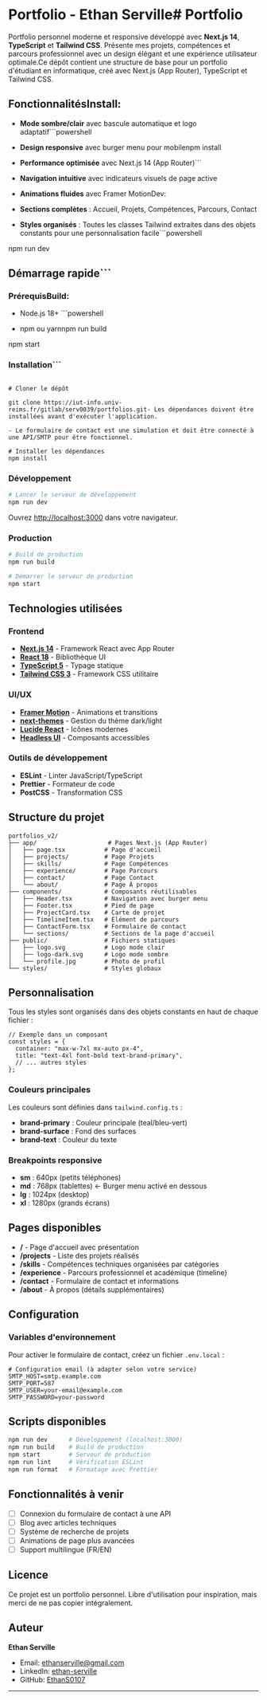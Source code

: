 # Portfolio - Ethan Serville# Portfolio

Portfolio personnel moderne et responsive développé avec **Next.js 14**, **TypeScript** et **Tailwind CSS**. Présente mes projets, compétences et parcours professionnel avec un design élégant et une expérience utilisateur optimale.Ce dépôt contient une structure de base pour un portfolio d'étudiant en informatique, créé avec Next.js (App Router), TypeScript et Tailwind CSS.

## FonctionnalitésInstall:

- **Mode sombre/clair** avec bascule automatique et logo adaptatif```powershell

- **Design responsive** avec burger menu pour mobilenpm install

- **Performance optimisée** avec Next.js 14 (App Router)```

- **Navigation intuitive** avec indicateurs visuels de page active

- **Animations fluides** avec Framer MotionDev:

- **Sections complètes** : Accueil, Projets, Compétences, Parcours, Contact

- **Styles organisés** : Toutes les classes Tailwind extraites dans des objets constants pour une personnalisation facile```powershell

npm run dev

## Démarrage rapide```

### PrérequisBuild:

- Node.js 18+ ```powershell

- npm ou yarnnpm run build

npm start

### Installation```

```bashRemarques:

# Cloner le dépôt

git clone https://iut-info.univ-reims.fr/gitlab/serv0039/portfolios.git- Les dépendances doivent être installées avant d'exécuter l'application.

- Le formulaire de contact est une simulation et doit être connecté à une API/SMTP pour être fonctionnel.

# Installer les dépendances
npm install
```

### Développement

```bash
# Lancer le serveur de développement
npm run dev
```

Ouvrez [http://localhost:3000](http://localhost:3000) dans votre navigateur.

### Production

```bash
# Build de production
npm run build

# Démarrer le serveur de production
npm start
```

## Technologies utilisées

### Frontend

- **[Next.js 14](https://nextjs.org/)** - Framework React avec App Router
- **[React 18](https://react.dev/)** - Bibliothèque UI
- **[TypeScript 5](https://www.typescriptlang.org/)** - Typage statique
- **[Tailwind CSS 3](https://tailwindcss.com/)** - Framework CSS utilitaire

### UI/UX

- **[Framer Motion](https://www.framer.com/motion/)** - Animations et transitions
- **[next-themes](https://github.com/pacocoursey/next-themes)** - Gestion du thème dark/light
- **[Lucide React](https://lucide.dev/)** - Icônes modernes
- **[Headless UI](https://headlessui.com/)** - Composants accessibles

### Outils de développement

- **ESLint** - Linter JavaScript/TypeScript
- **Prettier** - Formateur de code
- **PostCSS** - Transformation CSS

## Structure du projet

```
portfolios_v2/
├── app/                    # Pages Next.js (App Router)
│   ├── page.tsx           # Page d'accueil
│   ├── projects/          # Page Projets
│   ├── skills/            # Page Compétences
│   ├── experience/        # Page Parcours
│   ├── contact/           # Page Contact
│   └── about/             # Page À propos
├── components/            # Composants réutilisables
│   ├── Header.tsx         # Navigation avec burger menu
│   ├── Footer.tsx         # Pied de page
│   ├── ProjectCard.tsx    # Carte de projet
│   ├── TimelineItem.tsx   # Élément de parcours
│   ├── ContactForm.tsx    # Formulaire de contact
│   └── sections/          # Sections de la page d'accueil
├── public/                # Fichiers statiques
│   ├── logo.svg           # Logo mode clair
│   ├── logo-dark.svg      # Logo mode sombre
│   └── profile.jpg        # Photo de profil
└── styles/                # Styles globaux
```

## Personnalisation

Tous les styles sont organisés dans des objets constants en haut de chaque fichier :

```tsx
// Exemple dans un composant
const styles = {
  container: "max-w-7xl mx-auto px-4",
  title: "text-4xl font-bold text-brand-primary",
  // ... autres styles
};
```

### Couleurs principales

Les couleurs sont définies dans `tailwind.config.ts` :

- **brand-primary** : Couleur principale (teal/bleu-vert)
- **brand-surface** : Fond des surfaces
- **brand-text** : Couleur du texte

### Breakpoints responsive

- **sm** : 640px (petits téléphones)
- **md** : 768px (tablettes) ← Burger menu activé en dessous
- **lg** : 1024px (desktop)
- **xl** : 1280px (grands écrans)

## Pages disponibles

- **/** - Page d'accueil avec présentation
- **/projects** - Liste des projets réalisés
- **/skills** - Compétences techniques organisées par catégories
- **/experience** - Parcours professionnel et académique (timeline)
- **/contact** - Formulaire de contact et informations
- **/about** - À propos (détails supplémentaires)

## Configuration

### Variables d'environnement

Pour activer le formulaire de contact, créez un fichier `.env.local` :

```env
# Configuration email (à adapter selon votre service)
SMTP_HOST=smtp.example.com
SMTP_PORT=587
SMTP_USER=your-email@example.com
SMTP_PASSWORD=your-password
```

## Scripts disponibles

```bash
npm run dev      # Développement (localhost:3000)
npm run build    # Build de production
npm start        # Serveur de production
npm run lint     # Vérification ESLint
npm run format   # Formatage avec Prettier
```

## Fonctionnalités à venir

- [ ] Connexion du formulaire de contact à une API
- [ ] Blog avec articles techniques
- [ ] Système de recherche de projets
- [ ] Animations de page plus avancées
- [ ] Support multilingue (FR/EN)

## Licence

Ce projet est un portfolio personnel. Libre d'utilisation pour inspiration, mais merci de ne pas copier intégralement.

## Auteur

**Ethan Serville**

- Email: [ethanserville@gmail.com](mailto:ethanserville@gmail.com)
- LinkedIn: [ethan-serville](https://fr.linkedin.com/in/ethan-serville)
- GitHub: [EthanS0107](https://github.com/EthanS0107)

---
